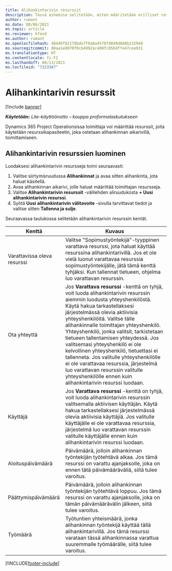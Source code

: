 ```yaml
---
title: Alihankintarivin resurssit
description: Tässä aiheessa selitetään, miten määritetään erilliset resurssit, jotka toimittaja tarjoaa tietylle alihankinnan aikariville.
author: rumant
ms.date: 08/06/2021
ms.topic: article
ms.reviewer: kfend
ms.author: rumant
ms.openlocfilehash: 48440f82170bde7f0a0a45f8f9849d688b232949
ms.sourcegitcommit: 80aa1e8070f0cb4992ac408fc05bdffe47cee931
ms.translationtype: HT
ms.contentlocale: fi-FI
ms.lasthandoff: 08/13/2021
ms.locfileid: "7323367"
---
```

# <a name="subcontract-line-resources"></a>Alihankintarivin resurssit

[!include [banner](../../includes/dataverse-preview.md)]

_**Käytetään:** Lite-käyttöönotto – kauppa proformalaskutukseen_

Dynamics 365 Project Operationsissa toimittaja voi määrittää resurssit, joita käytetään resurssikapasiteetin, joka ostetaan alihankinnan aikarivillä, toimittamiseen.

## <a name="create-subcontract-line-resources"></a>Alihankintarivin resurssien luominen

Luodaksesi alihankintarivin resursseja toimi seuraavasti:

1. Valitse siirtymisruudussa **Alihankinnat** ja avaa sitten alihankinta, jota haluat käsitellä.
2. Avaa alihankinnan aikarivi, jolle haluat määrittää toimittajan resursseja.
3. Valitse **Alihankintarivin resurssit** -välilehden aliruudukosta **+ Uusi alihankintarivin resurssi**.
4. Syötä **Uusi alihankintarivin välitavoite** -sivulla tarvittavat tiedot ja valitse sitten **Tallenna ja sulje**.

Seuraavassa taulukossa selitetään alihankintarivin resurssin kentät.

| Kenttä |  Kuvaus |
| ----- | ------------ |
| Varattavissa oleva resurssi | Valitse "Sopimustyöntekijä"-tyyppinen varattava resurssi, jota haluat käyttää resurssina alihankintarivillä. Jos et ole vielä luonut varattavaa resurssia sopimustyöntekijälle, jätä tämä kenttä tyhjäksi. Kun tallennat tietueen, ohjelma luo varattavan resurssin.  |
| Ota yhteyttä | Jos **Varattava resurssi** -kenttä on tyhjä, voit luoda alihankintarivin resurssin aiemmin luodusta yhteyshenkilöstä. Käytä hakua tarkastellaksesi järjestelmässä olevia aktiivisia yhteyshenkilöitä. Valitse tälle alihankinnalle toimittajan yhteyshenkilö. Yhteyshenkilö, jonka valitsit, tarkistetaan tietueen tallentamisen yhteydessä. Jos valitsemasi yhteyshenkilö ei ole kelvollinen yhteyshenkilö, tietuettasi ei tallenneta. Jos valitulle yhteyshenkilölle ei ole varattavaa resurssia, järjestelmä luo varattavan resurssin valitulle yhteyshenkilölle ennen kuin alihankintarivin resurssi luodaan. |
| Käyttäjä | Jos **Varattava resurssi** -kenttä on tyhjä, voit luoda alihankintarivin resurssin valitsemalla aktiivisen käyttäjän. Käytä hakua tarkastellaksesi järjestelmässä olevia aktiivisia käyttäjiä. Jos valitulle käyttäjälle ei ole varattavaa resurssia, järjestelmä luo varattavan resurssin valitulle käyttäjälle ennen kuin alihankintarivin resurssi luodaan. |
| Aloituspäivämäärä | Päivämäärä, jolloin alihankinnan työntekijän työtehtävä alkaa. Jos tämä resurssi on varattu ajanjaksolle, joka on ennen tätä päivämääräväliä, siitä tulee varoitus. |
| Päättymispäivämäärä | Päivämäärä, jolloin alihankinnan työntekijän työtehtävä loppuu. Jos tämä resurssi on varattu ajanjaksolle, joka on tämän päivämäärävälin jälkeen, siitä tulee varoitus. |
| Työmäärä | Työtuntien yhteismäärä, jonka alihankinnan työntekijä käyttää tällä alihankintarivillä. Jos tämä resurssi varataan tässä alihankinnassa varattua suuremmalle työmäärälle, siitä tulee varoitus. |


[!INCLUDE[footer-include](../../includes/footer-banner.md)]
